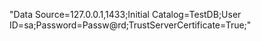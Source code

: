 "Data Source=127.0.0.1,1433;Initial Catalog=TestDB;User ID=sa;Password=Passw@rd;TrustServerCertificate=True;"
